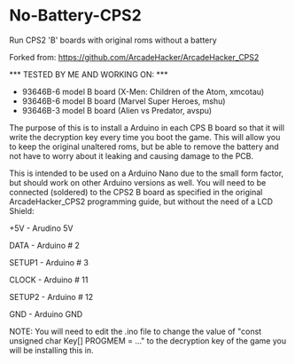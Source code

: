 # No-Battery-CPS2
Run CPS2 'B' boards with original roms without a battery

Forked from: https://github.com/ArcadeHacker/ArcadeHacker_CPS2

*** TESTED BY ME AND WORKING ON: ***
* 93646B-6 model B board (X-Men: Children of the Atom, xmcotau)
* 93646B-6 model B board (Marvel Super Heroes, mshu)
* 93646B-3 model B board (Alien vs Predator, avspu)

The purpose of this is to install a Arduino in each CPS B board so that it will write the decryption key every time you boot the game. This will allow you to keep the original unaltered roms, but be able to remove the battery and not have to worry about it leaking and causing damage to the PCB.

This is intended to be used on a Arduino Nano due to the small form factor, but should work on other Arduino versions as well. You will need to be connected (soldered) to the CPS2 B board as specified in the original ArcadeHacker_CPS2 programming guide, but without the need of a LCD Shield:

+5V     - Arudino 5V

DATA    - Arduino # 2

SETUP1  - Arduino # 3

CLOCK   - Arduino # 11

SETUP2  - Arduino # 12

GND     - Arduino GND

NOTE: You will need to edit the .ino file to change the value of "const unsigned char Key[] PROGMEM = ..." to the decryption key of the game you will be installing this in.
